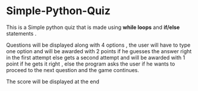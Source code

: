 # Simple-Python-Quiz

This is a Simple python quiz that is made using **while loops** and **if/else** statements .

Questions will be displayed along with 4 options , the user will have to type one option and will be awarded with 2 points if he guesses the answer right in the first attempt else gets a second attempt and will be awarded with 1 point if he gets it right , else the program asks the user if he wants to proceed to the next question and the game continues. 

The score will be displayed at the end 
